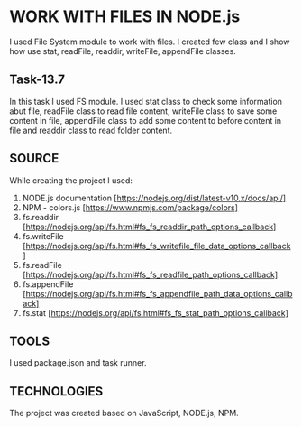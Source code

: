 # WORK WITH FILES IN NODE.js

I used File System module to work with files. I created few class and I show how use stat, readFile, readdir, writeFile, appendFile classes.

## Task-13.7

In this task I used FS module. I used stat class to check some information abut file, readFile class to read file content, writeFile class to save some content in file, appendFile class to add some content to before content in file and readdir class to read folder content.
 
## SOURCE 
While creating the project I used: 
1. NODE.js documentation [https://nodejs.org/dist/latest-v10.x/docs/api/]
2. NPM - colors.js [https://www.npmjs.com/package/colors]
3. fs.readdir [https://nodejs.org/api/fs.html#fs_fs_readdir_path_options_callback]
4. fs.writeFile [https://nodejs.org/api/fs.html#fs_fs_writefile_file_data_options_callback]
5. fs.readFile [https://nodejs.org/api/fs.html#fs_fs_readfile_path_options_callback]
6. fs.appendFile [https://nodejs.org/api/fs.html#fs_fs_appendfile_path_data_options_callback]
7. fs.stat [https://nodejs.org/api/fs.html#fs_fs_stat_path_options_callback]

## TOOLS 
I used package.json and task runner.

## TECHNOLOGIES 
The project was created based on JavaScript, NODE.js, NPM.
